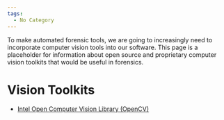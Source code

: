 ```yaml
---
tags:
  - No Category
---
```

To make automated forensic tools, we are going to increasingly need to
incorporate computer vision tools into our software. This page is a
placeholder for information about open source and proprietary computer
vision toolkits that would be useful in forensics.

# Vision Toolkits

- [Intel Open Computer Vision Library
  (OpenCV)](http://sourceforge.net/projects/opencvlibrary/)